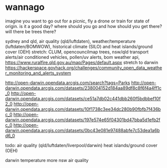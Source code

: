 # wannago
imagine you want to go out for a picnic, fly a drone or train for state of origin. is it a good day? where should you go and how should you get there? will there be trees there?

sydney and qld, air quality (qld/luftdaten), weather/temperature (luftdaten/BOMWOW), historical climate (SILO) and heat islands/ground cover (OEH)
stretch: CLUM, opencouncilmap trees, nsw/qld transport alerts/air conditioned vehicles, pollen/uv alerts, bom weather api, https://www.ruralfire.qld.gov.au/map/Pages/default.aspx
stretch to darwin https://hackerspace.govhack.org/challenges/community_open_data_weather_monitoring_and_alerts_system

http://open-darwin.opendata.arcgis.com/search?tags=Parks
http://open-darwin.opendata.arcgis.com/datasets/238004152d184aa89df8c8f6f4a4ff1c_0 
http://open-darwin.opendata.arcgis.com/datasets/ce51a7db02c441dbb260f5bdbbef10f2_0
http://open-darwin.opendata.arcgis.com/datasets/10f1738c3ee34dc280b90fbfb7f436bc_0
http://open-darwin.opendata.arcgis.com/datasets/197e574e65f04301bd47bba5d1efb2fc_0
http://open-darwin.opendata.arcgis.com/datasets/0bc43e081e97488abfe7c53dea1a6bd6_0

todo:
air quality (qld/luftdaten/liverpool/darwin)
heat islands/ground cover (OEH)

darwin temperature
more nsw air quality